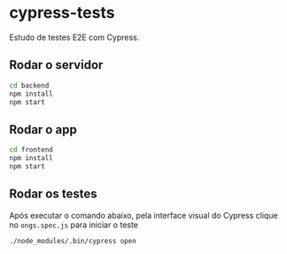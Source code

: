 # cypress-tests

Estudo de testes E2E com Cypress.

## Rodar o servidor

```bash
cd backend 
npm install
npm start
```

## Rodar o app

```bash
cd frontend 
npm install
npm start
```

## Rodar os testes

Após executar o comando abaixo, pela interface visual do Cypress clique no `ongs.spec.js` para iniciar o teste

```bash
./node_modules/.bin/cypress open
```
